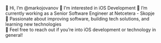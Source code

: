 👋 Hi, I’m @markojovanov
👀 I’m interested in iOS Development 
🌱 I’m currently working as a Senior Software Engineer at Netcetera - Skopje  
🚀 Passionate about improving software, building tech solutions, and learning new technologies  
💬 Feel free to reach out if you’re into iOS development or technology in general!
